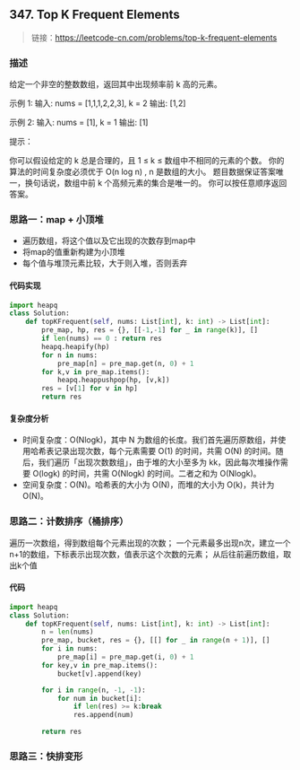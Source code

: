 ## 347. Top K Frequent Elements
>链接：https://leetcode-cn.com/problems/top-k-frequent-elements

### 描述
给定一个非空的整数数组，返回其中出现频率前 k 高的元素。

示例 1:
输入: nums = [1,1,1,2,2,3], k = 2
输出: [1,2]

示例 2:
输入: nums = [1], k = 1
输出: [1]
 

提示：

你可以假设给定的 k 总是合理的，且 1 ≤ k ≤ 数组中不相同的元素的个数。
你的算法的时间复杂度必须优于 O(n log n) , n 是数组的大小。
题目数据保证答案唯一，换句话说，数组中前 k 个高频元素的集合是唯一的。
你可以按任意顺序返回答案。

### 思路一：map + 小顶堆
- 遍历数组，将这个值以及它出现的次数存到map中
- 将map的值重新构建为小顶堆
- 每个值与堆顶元素比较，大于则入堆，否则丢弃

#### 代码实现
```python
import heapq
class Solution:
    def topKFrequent(self, nums: List[int], k: int) -> List[int]:
        pre_map, hp, res = {}, [[-1,-1] for _ in range(k)], []
        if len(nums) == 0 : return res
        heapq.heapify(hp)
        for n in nums:
            pre_map[n] = pre_map.get(n, 0) + 1
        for k,v in pre_map.items():
            heapq.heappushpop(hp, [v,k])
        res = [v[1] for v in hp]
        return res
```
#### 复杂度分析

- 时间复杂度：O(Nlogk)，其中 N 为数组的长度。我们首先遍历原数组，并使用哈希表记录出现次数，每个元素需要 O(1) 的时间，共需 O(N) 的时间。随后，我们遍历「出现次数数组」，由于堆的大小至多为 kk，因此每次堆操作需要 O(logk) 的时间，共需 O(Nlogk) 的时间。二者之和为 O(Nlogk)。
- 空间复杂度：O(N)。哈希表的大小为 O(N)，而堆的大小为 O(k)，共计为 O(N)。

### 思路二：计数排序（桶排序）
遍历一次数组，得到数组每个元素出现的次数；
一个元素最多出现n次，建立一个n+1的数组，下标表示出现次数，值表示这个次数的元素；
从后往前遍历数组，取出k个值
#### 代码
```python
import heapq
class Solution:
    def topKFrequent(self, nums: List[int], k: int) -> List[int]:
        n = len(nums)
        pre_map, bucket, res = {}, [[] for _ in range(n + 1)], []
        for i in nums:
            pre_map[i] = pre_map.get(i, 0) + 1
        for key,v in pre_map.items():
            bucket[v].append(key)

        for i in range(n, -1, -1):
            for num in bucket[i]:
                if len(res) >= k:break
                res.append(num)
        
        return res
```

### 思路三：快排变形










